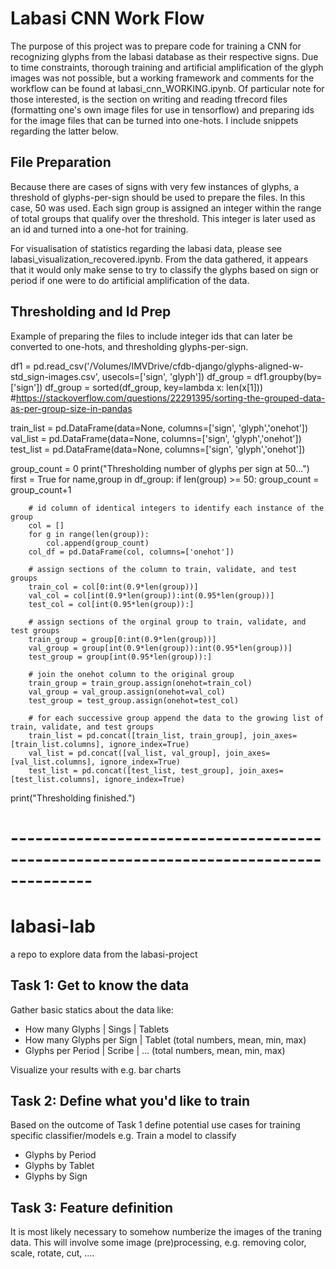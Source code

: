 # Labasi CNN Work Flow

The purpose of this project was to prepare code for training a CNN for recognizing glyphs from the  labasi database as their respective signs. Due to time constraints, thorough training and artificial amplification of the glyph images was not possible,  but a working framework and comments for the workflow can be found at labasi_cnn_WORKING.ipynb. Of particular note for those interested, is the section on writing and reading tfrecord files (formatting one's own image files for use in tensorflow) and preparing ids for the image files that can be turned into one-hots. I include snippets regarding the latter below. 

## File Preparation

Because there are cases of signs with very few instances of glyphs, a threshold of glyphs-per-sign should be used to prepare the files. In this case, 50 was used. Each sign group is assigned an integer within the range of total groups that qualify over the threshold. This integer is later used as an id and turned into a one-hot for training.

For visualisation of statistics regarding the labasi data, please see labasi_visualization_recovered.ipynb. From the data gathered, it appears that it would only make sense to try to classify the glyphs based on sign or period if one were to do artificial amplification of the data. 

## Thresholding and Id Prep

Example of preparing the files to include integer ids that can later be converted to one-hots, and thresholding glyphs-per-sign.

df1 = pd.read_csv('/Volumes/IMVDrive/cfdb-django/glyphs-aligned-w-std_sign-images.csv', usecols=['sign', 'glyph'])
df_group = df1.groupby(by=['sign'])
df_group = sorted(df_group, key=lambda x: len(x[1])) #https://stackoverflow.com/questions/22291395/sorting-the-grouped-data-as-per-group-size-in-pandas

train_list = pd.DataFrame(data=None, columns=['sign', 'glyph','onehot'])
val_list = pd.DataFrame(data=None, columns=['sign', 'glyph','onehot'])
test_list = pd.DataFrame(data=None, columns=['sign', 'glyph','onehot'])

group_count = 0
print("Thresholding number of glyphs per sign at 50...")
first = True
for name,group in df_group:
    if len(group) >= 50:
        group_count = group_count+1
        
        # id column of identical integers to identify each instance of the group
        col = []
        for g in range(len(group)):
            col.append(group_count)
        col_df = pd.DataFrame(col, columns=['onehot'])
        
        # assign sections of the column to train, validate, and test groups
        train_col = col[0:int(0.9*len(group))]
        val_col = col[int(0.9*len(group)):int(0.95*len(group))]
        test_col = col[int(0.95*len(group)):]
        
        # assign sections of the orginal group to train, validate, and test groups
        train_group = group[0:int(0.9*len(group))] 
        val_group = group[int(0.9*len(group)):int(0.95*len(group))]
        test_group = group[int(0.95*len(group)):]
        
        # join the onehot column to the original group
        train_group = train_group.assign(onehot=train_col)
        val_group = val_group.assign(onehot=val_col)
        test_group = test_group.assign(onehot=test_col)
        
        # for each successive group append the data to the growing list of train, validate, and test groups
        train_list = pd.concat([train_list, train_group], join_axes=[train_list.columns], ignore_index=True)
        val_list = pd.concat([val_list, val_group], join_axes=[val_list.columns], ignore_index=True)
        test_list = pd.concat([test_list, test_group], join_axes=[test_list.columns], ignore_index=True)
        
print("Thresholding finished.")

## 

# --------------------------------------------------------------------------------------

# labasi-lab
a repo to explore data from the labasi-project

## Task 1: Get to know the data

Gather basic statics about the data like:

* How many Glyphs | Sings | Tablets
* How many Glyphs per Sign | Tablet (total numbers, mean, min, max)
* Glyphs per Period | Scribe | ... (total numbers, mean, min, max)

Visualize your results with e.g. bar charts


## Task 2: Define what you'd like to train

Based on the outcome of Task 1 define potential use cases for training specific classifier/models
e.g. Train a model to classify
* Glyphs by Period
* Glyphs by Tablet
* Glyphs by Sign


## Task 3: Feature definition

It is most likely necessary to somehow numberize the images of the traning data. This will involve some image (pre)processing, e.g. removing color, scale, rotate, cut, ....
